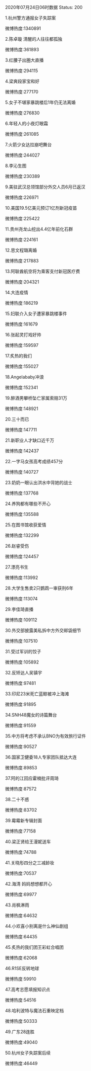 2020年07月24日06时数据
Status: 200

1.杭州警方通报女子失踪案

微博热度:1340891

2.陈卓璇 清醒的人往往都孤独

微博热度:361893

3.红腰子出圈大直播

微博热度:294115

4.梁爽段家宝和好

微博热度:277170

5.女子不堪家暴跳楼后1年仍无法离婚

微博热度:276830

6.年轻人的小夜灯眼霜

微博热度:261085

7.火箭少女达拉崩吧舞台

微博热度:244027

8.李沁生图

微博热度:230389

9.美驻武汉总领馆部分外交人员6月已返汉

微博热度:226971

10.美国19.5亿美元预订1亿剂新冠疫苗

微博热度:225422

11.贵州尧龙山挖出4.4亿年前化石群

微博热度:224161

12.思文程璐离婚

微博热度:217883

13.阿联酋航空将为乘客支付新冠医疗费

微博热度:204321

14.大连疫情

微博热度:186219

15.妇联介入女子遭家暴跳楼事件

微博热度:161679

16.张起灵打戏好帅

微博热度:159597

17.炙热的我们

微博热度:155027

18.Angelababy冲浪

微博热度:152341

19.醉酒男攀桥坠亡家属索赔31万

微博热度:148921

20.三十而已

微博热度:147711

21.新职业人才缺口近千万

微博热度:142437

22.一字马女孩高考成绩457分

微博热度:140727

23.奶奶一眼认出洪水中背她的战士

微博热度:137768

24.养狗都有哪些不开心

微博热度:135588

25.在图书馆收获爱情

微博热度:132299

26.赵睿受伤

微博热度:124457

27.漂亮书生

微博热度:113992

28.大学生售卖2只鹦鹉一审获刑6年

微博热度:113074

29.李佳琦直播

微博热度:109112

30.外交部披露美私拆中方外交邮袋细节

微博热度:107510

31.受过军训的饺子

微博热度:105892

32.反矫达人吴镇宇

微博热度:97481

33.印尼23米死亡蓝鲸被冲上海滩

微博热度:91895

34.SNH48魔女的诗篇舞台

微博热度:91559

35.中方将考虑不承认BNO为有效旅行证件

微博热度:90527

36.国家卫健委18人专家团队抵达大连

微博热度:89853

37.阿的江回应霍楠批评周琦

微博热度:87572

38.二十不惑

微博热度:83702

39.霉霉新专辑封面

微博热度:77158

40.梁正贤给王漫妮送车

微博热度:74788

41.关晓彤四分之三减龄妆

微博热度:70537

42.海清 妈妈想想都开心

微博热度:69977

43.肖枫淋雨

微博热度:64632

44.小欢喜小别离是什么神仙剧组

微博热度:64435

45.炙热的我们团王彩虹合唱团

微博热度:62068

46.R1SE反转地球

微博热度:59910

47.高考志愿填报知识点

微博热度:54516

48.哈利波特与魔法石重映定档

微博热度:50333

49.广东28连胜

微博热度:49040

50.杭州女子失踪案后续

微博热度:46449

